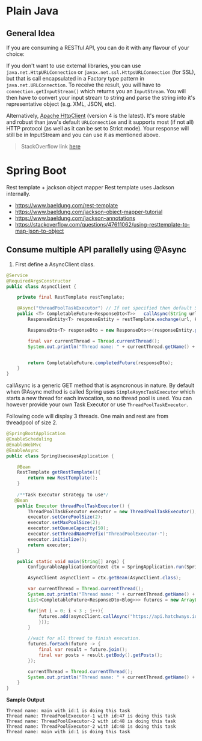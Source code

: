 # Plain Java
## General Idea

If you are consuming a RESTful API, you can do it with any flavour of your choice:

If you don't want to use external libraries, you can use `java.net.HttpURLConnection` or `javax.net.ssl.HttpsURLConnection` (for SSL), but that is call encapsulated in a Factory type pattern in `java.net.URLConnection`. To receive the result, you will have to `connection.getInputStream()`
which returns you an `InputStream`. You will then have to convert your input stream to string and parse the string into it's representative object (e.g. XML, JSON, etc).

Alternatively, [Apache HttpClient](https://hc.apache.org/downloads.cgi) (version 4 is the latest). It's more stable and robust than java's default `URLConnection` and it supports most (if not all) HTTP protocol (as well as it can be set to Strict mode). Your response will still be in InputStream and you can use it as mentioned above.
> StackOverflow link [here](https://stackoverflow.com/questions/3913502/restful-call-in-java)


# Spring Boot
Rest template + jackson object mapper
Rest template uses Jackson internally.
- https://www.baeldung.com/rest-template 
- https://www.baeldung.com/jackson-object-mapper-tutorial
- https://www.baeldung.com/jackson-annotations
- https://stackoverflow.com/questions/47611062/using-resttemplate-to-map-json-to-object

## Consume multiple API parallelly using @Async

1. First define a AsyncClient class. 
```java
@Service
@RequiredArgsConstructor
public class AsyncClient {

    private final RestTemplate restTemplate;

    @Async("threadPoolTaskExecutor") // If not specified then default SimpleAsyncTaskExecutor will be used.
    public <T> CompletableFuture<ResponseDto<T>>   callAsync(String url, ParameterizedTypeReference<T> responseType) {
        ResponseEntity<T> responseEntity = restTemplate.exchange(url, HttpMethod.GET, null, responseType);

        ResponseDto<T> responseDto = new ResponseDto<>(responseEntity.getStatusCode().toString(), responseEntity.getBody());

        final var currentThread = Thread.currentThread();
        System.out.println("Thread name: " + currentThread.getName() + " with id:" + currentThread.getId() + " is doing this task");


        return CompletableFuture.completedFuture(responseDto);
    }
}
```
callAsync is a generic GET method that is asyncronous in nature. By default when @Async method is called Spring uses `SimpleAsyncTaskExecutor` which starts a new thread for each invocation, so no thread pool is used. You can however provide your own Task Executor or use `ThreadPoolTaskExecutor`.

Following code will display 3 threads. One main and rest are from threadpool of size 2.
```java
@SpringBootApplication
@EnableScheduling
@EnableWebMvc
@EnableAsync
public class SpringUsecasesApplication {

    @Bean
    RestTemplate getRestTemplate(){
        return new RestTemplate();
    }
  
    /**Task Executor strategy to use*/
   @Bean
    public Executor threadPoolTaskExecutor() {
        ThreadPoolTaskExecutor executor = new ThreadPoolTaskExecutor();
        executor.setCorePoolSize(2);
        executor.setMaxPoolSize(2);
        executor.setQueueCapacity(50);
        executor.setThreadNamePrefix("ThreadPoolExecutor-");
        executor.initialize();
        return executor;
    }

    public static void main(String[] args) {
        ConfigurableApplicationContext ctx = SpringApplication.run(SpringUsecasesApplication.class, args);

        AsyncClient asyncClient = ctx.getBean(AsyncClient.class);

        var currentThread = Thread.currentThread();
        System.out.println("Thread name: " + currentThread.getName() + " with id:" + currentThread.getId() + " is doing this task");
        List<CompletableFuture<ResponseDto<Blog>>> futures = new ArrayList<>();

        for(int i = 0; i < 3 ; i++){
            futures.add(asyncClient.callAsync("https://api.hatchways.io/assessment/blog/posts?tag=history", new ParameterizedTypeReference<>() {
            }));
        }

        //wait for all thread to finish execution.
        futures.forEach(future -> {
            final var result = future.join();
            final var posts = result.getBody().getPosts();
        });

        currentThread = Thread.currentThread();
        System.out.println("Thread name: " + currentThread.getName() + " with id:" + currentThread.getId() + " is doing this task");
    }
}
```
**Sample Output**

```
Thread name: main with id:1 is doing this task
Thread name: ThreadPoolExecutor-1 with id:47 is doing this task
Thread name: ThreadPoolExecutor-2 with id:48 is doing this task
Thread name: ThreadPoolExecutor-2 with id:48 is doing this task
Thread name: main with id:1 is doing this task
```

